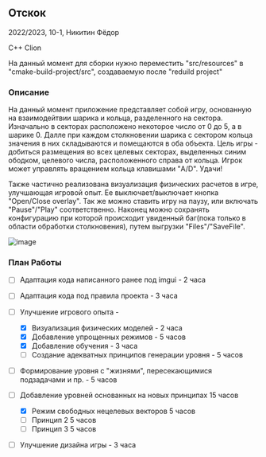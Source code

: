 ## Отскок
2022/2023, 10-1, Никитин Фёдор

С++ Clion

На данный момент для сборки нужно переместить "src/resources" в "cmake-build-project/src", создаваемую после "reduild project"

### Описание

На данный момент приложение представляет собой игру, основанную на взаимодейтвии шарика и кольца, разделенного на сектора. Изначально в секторах расположено некоторое число от 0 до 5, а в шарике 0. Далле при каждом столкновении шарика с сектором кольца значения в них складываются и помещаются в оба объекта. Цель игры - добиться размещения во всех целевых секторах, выделенных синим ободком, целевого числа, расположенного справа от кольца. Игрок может управлять вращением кольца клавишами "A/D". Удачи!

Также частично реализована визуализация физических расчетов в игре, улучшающая игровой опыт. Ее выключает/выключает кнопка "Open/Close overlay". Так же можно ставить игру на паузу, или включать "Pause"/"Play" соответственно. Наконец можно сохранять конфигурацию при которой происходит увиденный баг(пока только в области обработки столкновения), путем выгрузки "Files"/"SaveFile".

![image](https://user-images.githubusercontent.com/113089910/202012908-ae003299-9da4-4043-9ac1-63e1d3c233eb.png)

### План Работы

- [ ] Адаптация кода написанного ранее под imgui - 2 часа
- [ ] Адаптация кода под правила проекта - 3 часа
- [ ] Улучшение игрового опыта - 
  * [x] Визуализация физических моделей - 2 часа 
  * [x] Добавление упрощенных режимов - 5 часов
  * [x] Добавление обучения - 3 часа
  * [ ] Создание адекватных принципов генерации уровня - 5 часов
- [ ] Формирование уровня с "жизнями", пересекающимися подзадачами и пр. -  5 часов
- [ ] Добавление уровней основанных на новых принципах 15 часов
  * [x] Режим свободных нецелевых векторов 5 часов
  * [ ] Принцип 2 5 часов
  * [ ] Принцип 3 5 часов
- [ ] Улучшение дизайна игры - 3 часа

